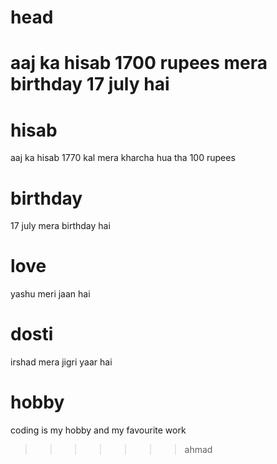 # head
aaj ka hisab 1700 rupees
mera birthday 17 july hai 
=======
# hisab
aaj ka hisab 1770
kal mera kharcha hua tha 100 rupees
# birthday 
17 july mera birthday hai
# love
yashu meri jaan hai
# dosti
irshad mera jigri yaar hai
# hobby
coding is my hobby and my favourite work
>>>>>>> ahmad
